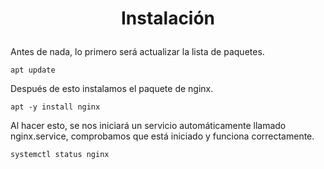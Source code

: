 <h1><p align=center> Instalación </p></h1>
Antes de nada, lo primero será actualizar la lista de paquetes.

``` apt update ```

Después de esto instalamos el paquete de nginx.

``` apt -y install nginx ```

Al hacer esto, se nos iniciará un servicio automáticamente llamado nginx.service, comprobamos que está iniciado y funciona correctamente.

``` systemctl status nginx ```

